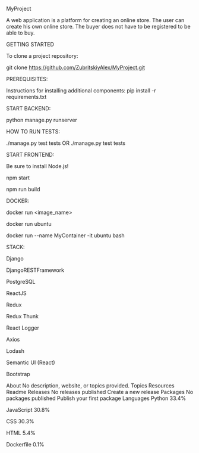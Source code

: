 MyProject

A web application is a platform for creating an online store. The user can create his own online store. The buyer does not have to be registered to be able to buy.

GETTING STARTED

To clone a project repository:

git clone https://github.com/ZubritskiyAlex/MyProject.git

PREREQUISITES:

Instructions for installing additional components: pip install -r requirements.txt

START BACKEND:

python manage.py runserver

HOW TO RUN TESTS:

./manage.py test tests OR ./manage.py test tests

START FRONTEND:

Be sure to install Node.js!

npm start

npm run build

DOCKER:

docker run <image_name>

docker run ubuntu

docker run --name MyContainer -it ubuntu bash

STACK:

Django

DjangoRESTFramework

PostgreSQL

ReactJS

Redux

Redux Thunk

React Logger

Axios

Lodash

Semantic UI (React)

Bootstrap

About
No description, website, or topics provided.
Topics
Resources
 Readme
Releases
No releases published
Create a new release
Packages
No packages published
Publish your first package
Languages
Python
33.4%
 
JavaScript
30.8%
 
CSS
30.3%
 
HTML
5.4%
 
Dockerfile
0.1%
